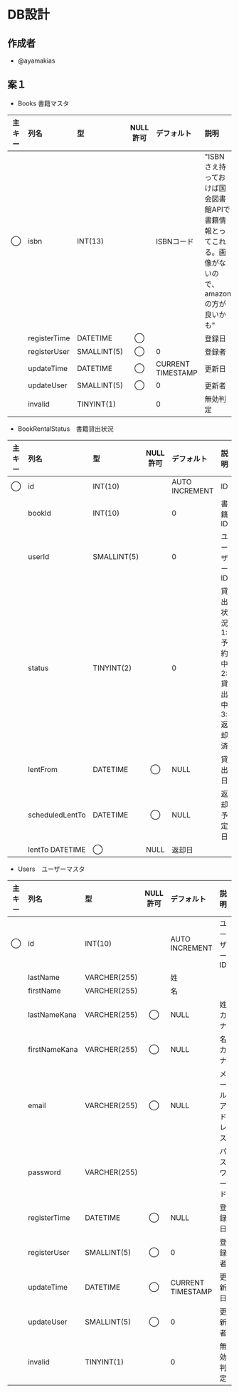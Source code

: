 # DB設計

## 作成者
* @ayamakias

## 案１
* Books 書籍マスタ

|主キー|列名|型|NULL許可|デフォルト|説明|備考|
|:--:|:--|:--|:--:|:--|:--|:--|
|◯|isbn|INT(13)||ISBNコード|"ISBNさえ持っておけば国会図書館APIで書籍情報とってこれる。画像がないので、amazonの方が良いかも"|
| |registerTime|DATETIME|◯||登録日| |
| |registerUser|SMALLINT(5)|◯|0|登録者| |
| |updateTime|DATETIME|◯|CURRENT TIMESTAMP|更新日| |
| |updateUser|SMALLINT(5)|◯|0|更新者| |
| |invalid|TINYINT(1)||0|無効判定| |

* BookRentalStatus　書籍貸出状況

|主キー|列名|型|NULL許可|デフォルト|説明|備考|
|:--:|:--|:--|:--:|:--|:--|:--|
|◯|id|INT(10)| |AUTO INCREMENT|ID| |
| |bookId|INT(10)| |0|書籍ID|	|
| |userId|SMALLINT(5)| |0|ユーザーID| |
| |status|TINYINT(2)| |0|貸出状況 1: 予約中 2: 貸出中 3: 返却済|	|
| |lentFrom|DATETIME|◯|NULL|貸出日|列名微妙。|
| |scheduledLentTo|DATETIME|◯|NULL|返却予定日| |
| |lentTo	DATETIME|◯|NULL|返却日| |

* Users　ユーザーマスタ

|主キー|列名|型|NULL許可|デフォルト|説明|備考|
|:--:|:--|:--|:--:|:--|:--|:--|
|◯|id|INT(10)| |AUTO INCREMENT|ユーザーID| |
| |lastName|VARCHER(255) | |姓| |
| |firstName|VARCHER(255) | |名| |
| |lastNameKana|VARCHER(255)|◯|NULL|姓カナ| |
| |firstNameKana|VARCHER(255)|◯|NULL|名カナ| |
| |email|VARCHER(255)|◯|NULL|メールアドレス| |
| |password|VARCHER(255)| | |パスワード|ハッシュ？|
| |registerTime|DATETIME|◯|NULL|登録日| |
| |registerUser|SMALLINT(5)|◯|0|登録者| |
| |updateTime|DATETIME|◯|CURRENT TIMESTAMP|更新日| |
| |updateUser|SMALLINT(5)|◯|0|更新者| |
| |invalid|TINYINT(1)| |0|無効判定| |
